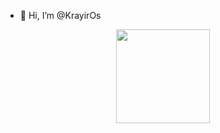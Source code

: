- 👋 Hi, I’m @KrayirOs
<div align = "center">
<img src = "https://github-readme-stats.vercel.app/api/top-langs/?username=Audaxima&layout=compact&theme=tokyonight" width = "% 100" height = "150px" />
</div>


